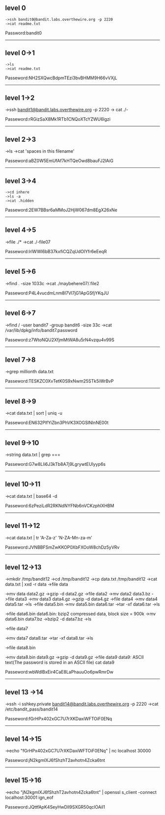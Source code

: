 ## level 0
    ->ssh bandit0@bandit.labs.overthewire.org -p 2220
    ->cat readme.txt 
   
Password:bandit0

---

## level 0->1
    ->ls
    ->cat readme.txt

Passeword:NH2SXQwcBdpmTEzi3bvBHMM9H66vVXjL

---

## level 1->2

   ->ssh bandit1@bandit.labs.overthewire.org -p 2220
   -> cat ./-

Passeword:rRGizSaX8Mk1RTb1CNQoXTcYZWU6lgzi

---


## level 2->3
   
   ->ls
   ->cat 'spaces in this filename'

Passeword:aBZ0W5EmUfAf7kHTQeOwd8bauFJ2lAiG

---


## level 3->4
   
    ->cd inhere
    ->ls -a 
    ->cat .hidden
 
 Passeword:2EW7BBsr6aMMoJ2HjW067dm8EgX26xNe

---


 ## level 4->5
   
   ->file ./*
   ->cat ./-file07

Passeword:lrIWWI6bB37kxfiCQZqUdOIYfr6eEeqR

---

## level 5->6
   
   ->find . -size 1033c
   ->cat ./maybehere07/.file2

Passeword:P4L4vucdmLnm8I7Vl7jG1ApGSfjYKqJU

---

## level 6->7
  
  ->find / -user bandit7 -group bandit6 -size 33c
  ->cat /var/lib/dpkg/info/bandit7.password

Passeword:z7WtoNQU2XfjmMtWA8u5rN4vzqu4v99S

---

## level 7->8
  
  ->grep millionth data.txt

Passeword:TESKZC0XvTetK0S9xNwm25STk5iWrBvP

---

## level 8->9
  
  ->cat data.txt | sort  | uniq -u

Passeword:EN632PlfYiZbn3PhVK3XOGSlNInNE00t

---

## level 9->10
  
  ->string data.txt | grep ===

Passeword:G7w8LIi6J3kTb8A7j9LgrywtEUlyyp6s

---

## level 10->11
 
 ->cat data.txt | base64 -d

Passeword:6zPeziLdR2RKNdNYFNb6nVCKzphlXHBM

---

## level 11->12

   ->cat data.txt | tr 'A-Za-z' 'N-ZA-Mn-za-m'

Passeword:JVNBBFSmZwKKOP0XbFXOoW8chDz5yVRv

---

## level 12->13

  ->mkdir /tmp/bandit12
  ->cd /tmp/bandit12
  ->cp data.txt /tmp/bandit12
  ->cat data.txt | xxd -r data
  ->file data
 
  ->mv data data2.gz
  ->gzip -d data2.gz 
  ->file data2
  ->mv data2 data3.bz
  ->file data3
  ->mv data3 data4.gz
  ->gzip -d data4.gz
  ->file data4
  ->mv data4 data5.tar
  ->ls
  ->file data5.bin
  ->mv data5.bin data6.tar
  ->tar -xf data6.tar
  ->ls
 
  ->file data6.bin
 data6.bin: bzip2 compressed data, block size = 900k
  ->mv data6.bin data7.bz
  ->bzip2 -d data7.bz
  ->ls
 
  ->file data7

  ->mv data7 data8.tar
  ->tar -xf data8.tar
  ->ls 

  ->file data8.bin
  
  ->mv data8.bin data9.gz
  ->gzip -d data9.gz
  ->file data9
 data9: ASCII text(The password is stored in an ASCII file)
  cat data9

Passeword:wbWdlBxEir4CaE8LaPhauuOo6pwRmrDw

---

## level 13 ->14

  ->ssh -i sshkey.private bandit14@bandit.labs.overthewire.org -p 2220
  ->cat /etc/bandit_pass/bandit14

Passeword:fGrHPx402xGC7U7rXKDaxiWFTOiF0ENq

---

## level 14->15

  ->echo "fGrHPx402xGC7U7rXKDaxiWFTOiF0ENq" | nc localhost 30000

Passeword:jN2kgmIXJ6fShzhT2avhotn4Zcka6tnt

---

## level 15->16

  ->echo "jN2kgmIXJ6fShzhT2avhotn4Zcka6tnt" | openssl s_client -connect localhost:30001 ign_eof

Passeword:JQttfApK4SeyHwDlI9SXGR50qclOAil1
 